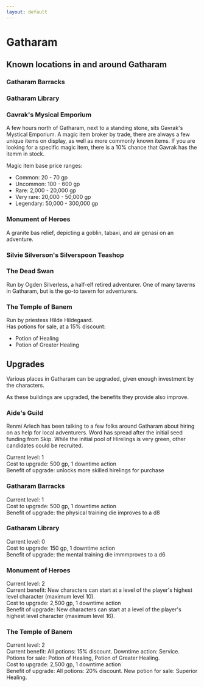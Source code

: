 ```yaml
---
layout: default
---
```


# Gatharam

## Known locations in and around Gatharam

### Gatharam Barracks

### Gatharam Library

### Gavrak's Mysical Emporium

A few hours north of Gatharam, next to a standing stone, sits Gavrak's Mystical Emporium. A magic item broker by trade, there are always a few unique items on display, as well as more commonly known items. If you are looking for a specific magic item, there is a 10% chance that Gavrak has the itemm in stock.

Magic item base price ranges:  
- Common: 20 - 70 gp
- Uncommon: 100 - 600 gp
- Rare: 2,000 - 20,000 gp
- Very rare: 20,000 - 50,000 gp
- Legendary: 50,000 - 300,000 gp

### Monument of Heroes

A granite bas relief, depicting a goblin, tabaxi, and air genasi on an adventure.

### Silvie Silverson's Silverspoon Teashop

### The Dead Swan

Run by Ogden Silverless, a half-elf retired adventurer. One of many taverns in Gatharam, but is the go-to tavern for adventurers.

### The Temple of Banem

Run by priestess Hilde Hildegaard.  
Has potions for sale, at a 15% discount:
- Potion of Healing
- Potion of Greater Healing

## Upgrades

Various places in Gatharam can be upgraded, given enough investment by the characters. 

As these buildings are upgraded, the benefits they provide also improve.

### Aide's Guild

Renmi Arlech has been talking to a few folks around Gatharam about hiring on as help for local adventurers. Word has spread after the initial seed funding from Skip. While the initial pool of Hirelings is very green, other candidates could be recruited.

Current level: 1  
Cost to upgrade: 500 gp, 1 downtime action  
Benefit of upgrade: unlocks more skilled hirelings for purchase

### Gatharam Barracks

Current level: 1  
Cost to upgrade: 500 gp, 1 downtime action  
Benefit of upgrade: the physical training die improves to a d8

### Gatharam Library

Current level: 0  
Cost to upgrade: 150 gp, 1 downtime action  
Benefit of upgrade: the mental training die immmproves to a d6

### Monument of Heroes

Current level: 2  
Current benefit: New characters can start at a level of the player's highest level character (maximum level 10).  
Cost to upgrade: 2,500 gp, 1 downtime action  
Benefit of upgrade: New characters can start at a level of the player's highest level character (maximum level 16).

### The Temple of Banem

Current level: 2  
Current benefit: All potions: 15% discount. Downtime action: Service. Potions for sale: Potion of Healing, Potion of Greater Healing.  
Cost to upgrade: 2,500 gp, 1 downtime action  
Benefit of upgrade: All potions: 20% discount. New potion for sale: Superior Healing. 
